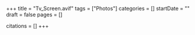 +++
title = "Tv_Screen.avif"
tags = ["Photos"]
categories = []
startDate = ""
draft = false
pages = []

citations = []
+++
